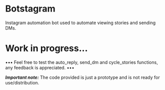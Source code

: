 # Botstagram
Instagram automation bot used to automate viewing stories and sending DMs.

# Work in progress...
••• Feel free to test the auto_reply, send_dm and cycle_stories functions, any feedback is appreciated. •••


***Important note:*** 
The code provided is just a prototype and is not ready for use/distribution.
